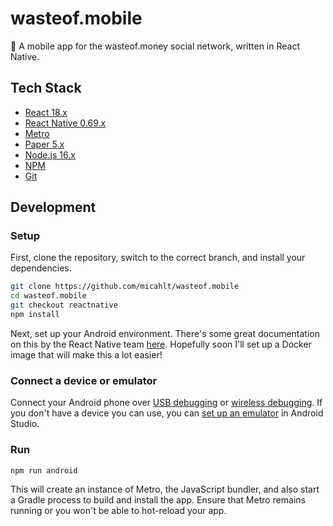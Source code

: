 # wasteof.mobile
💸 A mobile app for the wasteof.money social network, written in React Native.

## Tech Stack
- [React 18.x](https://reactjs.org/)
- [React Native 0.69.x](https://reactnative.dev/)
- [Metro](https://facebook.github.io/metro/)
- [Paper 5.x](https://callstack.github.io/react-native-paper/)
- [Node.js 16.x](https://nodejs.org/)
- [NPM](https://npmjs.com)
- [Git](https://git-scm.com/)

## Development
### Setup
First, clone the repository, switch to the correct branch, and install your dependencies.
```bash
git clone https://github.com/micahlt/wasteof.mobile
cd wasteof.mobile
git checkout reactnative
npm install
```
Next, set up your Android environment.  There's some great documentation on this by the React Native team [here](https://reactnative.dev/docs/environment-setup).  Hopefully soon I'll set up a Docker image that will make this a lot easier!

### Connect a device or emulator
Connect your Android phone over [USB debugging](https://developer.android.com/studio/debug/dev-options#enable) or [wireless debugging](https://developer.android.com/studio/command-line/adb#connect-to-a-device-over-wi-fi-android-11+).  If you don't have a device you can use, you can [set up an emulator](https://developer.android.com/studio/run/emulator) in Android Studio.

### Run
```bash
npm run android
```
This will create an instance of Metro, the JavaScript bundler, and also start a Gradle process to build and install the app.  Ensure that Metro remains running or you won't be able to hot-reload your app.  
